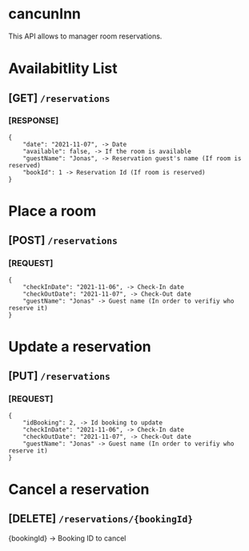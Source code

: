 # cancunInn

This API allows to manager room reservations.

# Availabitlity List
## [GET] `/reservations`

### [RESPONSE]
	{
	    "date": "2021-11-07", -> Date
	    "available": false, -> If the room is available
	    "guestName": "Jonas", -> Reservation guest's name (If room is reserved)
	    "bookId": 1 -> Reservation Id (If room is reserved)
	}


    
 # Place a room
## [POST] `/reservations`

### [REQUEST]
	{
		"checkInDate": "2021-11-06", -> Check-In date
		"checkOutDate": "2021-11-07", -> Check-Out date
		"guestName": "Jonas" -> Guest name (In order to verifiy who reserve it)
	}


 # Update a reservation
## [PUT] `/reservations`
### [REQUEST]
	{
		"idBooking": 2, -> Id booking to update
		"checkInDate": "2021-11-06", -> Check-In date
		"checkOutDate": "2021-11-07", -> Check-Out date
		"guestName": "Jonas" -> Guest name (In order to verifiy who reserve it)
	}

# Cancel a reservation
## [DELETE] `/reservations/{bookingId}` 

{bookingId} -> Booking ID to cancel

